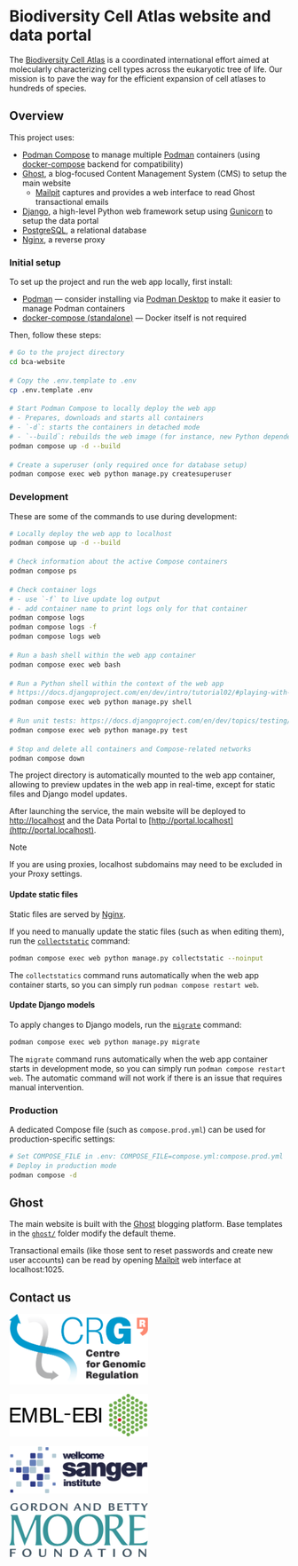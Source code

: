 # Biodiversity Cell Atlas website and data portal

The [Biodiversity Cell Atlas][] is a coordinated international effort aimed at molecularly characterizing cell types across the eukaryotic tree of life. Our mission is to pave the way for the efficient expansion of cell atlases to hundreds of species.

## Overview

This project uses:

- [Podman Compose][] to manage multiple [Podman][] containers (using [docker-compose][Docker Compose] backend for compatibility)
- [Ghost][], a blog-focused Content Management System (CMS) to setup the main website
    - [Mailpit][] captures and provides a web interface to read Ghost transactional emails
- [Django][], a high-level Python web framework setup using [Gunicorn][] to setup the data portal
- [PostgreSQL][], a relational database
- [Nginx][], a reverse proxy

### Initial setup

To set up the project and run the web app locally, first install:

- [Podman][] — consider installing via [Podman Desktop][] to make it easier to manage Podman containers
- [docker-compose (standalone)][docker-compose] — Docker itself is not required

Then, follow these steps:

```bash
# Go to the project directory
cd bca-website

# Copy the .env.template to .env
cp .env.template .env

# Start Podman Compose to locally deploy the web app
# - Prepares, downloads and starts all containers
# - `-d`: starts the containers in detached mode
# - `--build`: rebuilds the web image (for instance, new Python dependencies in `requirements.txt`)
podman compose up -d --build

# Create a superuser (only required once for database setup)
podman compose exec web python manage.py createsuperuser
```

### Development

These are some of the commands to use during development:

```bash
# Locally deploy the web app to localhost
podman compose up -d --build

# Check information about the active Compose containers
podman compose ps

# Check container logs
# - use `-f` to live update log output
# - add container name to print logs only for that container
podman compose logs
podman compose logs -f
podman compose logs web

# Run a bash shell within the web app container
podman compose exec web bash

# Run a Python shell within the context of the web app
# https://docs.djangoproject.com/en/dev/intro/tutorial02/#playing-with-the-api
podman compose exec web python manage.py shell

# Run unit tests: https://docs.djangoproject.com/en/dev/topics/testing/
podman compose exec web python manage.py test

# Stop and delete all containers and Compose-related networks
podman compose down
```

The project directory is automatically mounted to the web app container,
allowing to preview updates in the web app in real-time, except for
static files and Django model updates.

After launching the service, the main website will be deployed to
[http://localhost](http://localhost) and the Data Portal to
[http://portal.localhost](http://portal.localhost).

> [!NOTE]
> If you are using proxies, localhost subdomains may need to be excluded in your
> Proxy settings.

#### Update static files

Static files are served by [Nginx][].

If you need to manually update the static files (such as when editing them),
run the [`collectstatic`][collectstatic] command:

```bash
podman compose exec web python manage.py collectstatic --noinput
```

The `collectstatics` command runs automatically when the web app container starts,
so you can simply run `podman compose restart web`.

#### Update Django models

To apply changes to Django models, run the [`migrate`][migrate] command:

```bash
podman compose exec web python manage.py migrate
```

The `migrate` command runs automatically when the web app container starts in
development mode, so you can simply run `podman compose restart web`.
The automatic command will not work if there is an issue that requires
manual intervention.

### Production

A dedicated Compose file (such as `compose.prod.yml`) can be used for production-specific settings:

```bash
# Set COMPOSE_FILE in .env: COMPOSE_FILE=compose.yml:compose.prod.yml
# Deploy in production mode
podman compose -d
```

## Ghost

The main website is built with the [Ghost][] blogging platform. Base templates
in the [`ghost/`](ghost) folder modify the default theme.

Transactional emails (like those sent to reset passwords and create new user
accounts) can be read by opening [Mailpit][] web interface at localhost:1025.

## Contact us

[<img src="app/static/app/images/logos/CRG/LOGOs-CRG-ENG_2014_transparent_back.png" width="250" target="_blank" alt="Centre for Genomic Regulation (CRG)"/>][CRG]

[<img src="app/static/app/images/logos/EMBL-EBI/EMBL_EBI_Logo_black.svg" width="250" target="_blank" alt="European Bioinformatics Institute (EMBL-EBI)"/>][EBI]

[<img src="app/static/app/images/logos/Sanger/Wellcome_Sanger_Institute_Logo_Landscape_Digital_RGB_Full_Colour.svg" width="250" target="_blank" alt="Wellcome Sanger Institute (Sanger)"/>][Sanger]

[<img src="app/static/app/images/logos/Moore/Gordon_and_Betty_Moore_Foundation_logo.svg" width="250" target="_blank" alt="Gordon and Betty Moore Foundation"/>][Moore]

[Podman]: https://podman.io
[Podman Compose]: https://docs.podman.io/en/stable/markdown/podman-compose.1.html
[Podman Desktop]: https://podman-desktop.io
[Docker Compose]: https://docs.docker.com/compose
[docker-compose]: https://docs.docker.com/compose/install/standalone/
[Django]: https://djangoproject.com
[PostgreSQL]: https://postgresql.org
[Nginx]: https://nginx.org
[Gunicorn]: https://gunicorn.org
[Ghost]: https://ghost.org
[Mailpit]: https://mailpit.axllent.org
[collectstatic]: https://docs.djangoproject.com/en/5.2/ref/contrib/staticfiles/#collectstatic
[migrate]: https://docs.djangoproject.com/en/dev/topics/migrations/
[CRG]: https://crg.eu
[EBI]: https://ebi.ac.uk/
[Sanger]: https://sanger.ac.uk/
[Moore]: https://moore.org
[Biodiversity Cell Atlas]: https://biodiversitycellatlas.org
